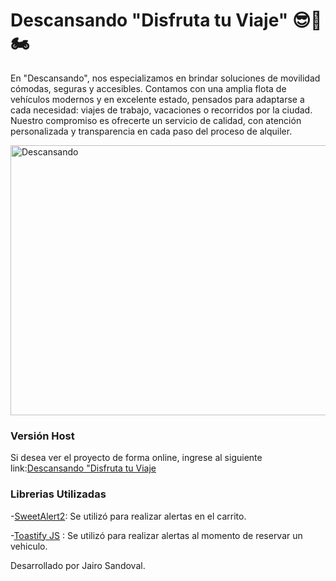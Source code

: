# Descansando "Disfruta tu Viaje" 😎🚗🏍️

En "Descansando", nos especializamos en brindar soluciones de movilidad cómodas, seguras y accesibles. Contamos con una amplia flota de vehículos modernos y en excelente estado, pensados para adaptarse a cada necesidad: viajes de trabajo, vacaciones o recorridos por la ciudad. Nuestro compromiso es ofrecerte un servicio de calidad, con atención personalizada y transparencia en cada paso del proceso de alquiler.

<img width="941" height="432" alt="Descansando" src="https://github.com/user-attachments/assets/eae9403f-f630-43b2-a9a8-1b791c028ea6" />


### Versión Host 

Si desea ver el proyecto de forma online, ingrese al siguiente link:[Descansando "Disfruta tu Viaje](https://descansando.vercel.app/index.html)

### Librerias Utilizadas

-[SweetAlert2](https://sweetalert2.github.io/): Se utilizó para realizar alertas en el carrito.


-[Toastify JS](https://apvarun.github.io/toastify-js/) : Se utilizó para realizar alertas al momento de reservar un vehiculo.


Desarrollado por Jairo Sandoval.

